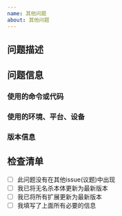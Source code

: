 ```yaml
---
name: 其他问题
about: 其他问题
---
```


## 问题描述

## 问题信息

<!-- 包括所有可能有助于理解和重现问题的相关信息 -->

### 使用的命令或代码

<!-- 需要什么命令或代码来重现问题？ -->

### 使用的环境、平台、设备

<!-- 您在什么环境、什么平台或什么设备上遇到问题？ -->

### 版本信息

<!--
您正在使用哪些相关版本？
例如: win64位，win32位
-->

## 检查清单

<!-- 请在`[]`中加一个`x`来勾选方框且周围没有空格，如下所示：`[x]` -->

-   [ ] 此问题没有在其他issue(议题)中出现
-   [ ] 我已将无名杀本体更新为最新版本
-   [ ] 我已将所有扩展更新为最新版本
-   [ ] 我填写了上面所有必要的信息
